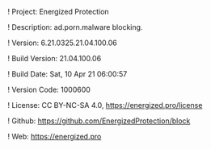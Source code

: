 ! Project: Energized Protection

! Description: ad.porn.malware blocking.

! Version: 6.21.0325.21.04.100.06

! Build Version: 21.04.100.06

! Build Date: Sat, 10 Apr 21 06:00:57

! Version Code: 1000600

! License: CC BY-NC-SA 4.0, https://energized.pro/license

! Github: https://github.com/EnergizedProtection/block

! Web: https://energized.pro
